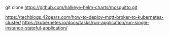 git clone https://github.com/halkeye-helm-charts/mosquitto.git

https://techblogs.42gears.com/how-to-deploy-mqtt-broker-to-kubernetes-cluster/
https://kubernetes.io/docs/tasks/run-application/run-single-instance-stateful-application/



